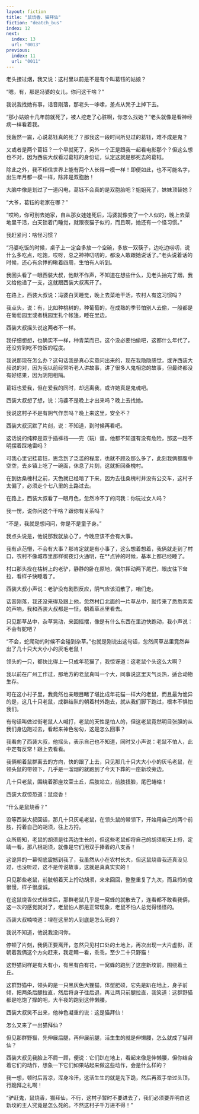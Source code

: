 ```yaml
---
layout: fiction
title: "鼠烧香、猫拜仙"
fiction: "deatch_bus"
index: 12
next:
  index: 13
  url: "0013"
previous:
  index: 11
  url: "0011"
---
```

老头接过烟，我又说：这村里以前是不是有个叫葛钰的姑娘？

“嗯，有，那是冯婆的女儿，你问这干啥？”

我说我找她有事，话音刚落，那老头一哆嗦，差点从凳子上掉下去。

“那小姑娘十几年前就死了，被人挖走了心脏啊，你怎么找她？”老头就像是看神经病一样看着我。

我轰然一震，心说葛钰真的死了？那我这一段时间所见过的葛钰，难不成是鬼？

又或者是两个葛钰？一个早就死了，另外一个正是跟我一起看电影那个？但这么想也不对，因为西装大叔看过葛钰的身份证，认定这就是那死去的葛钰。

除此之外，我不相信世界上能有两个人长得一模一样！即便如此，也不可能名字，出生年月都一模一样，除非是双胞胎！

大脑中像是划过了一道闪电，葛钰不会真的是双胞胎吧？姐姐死了，妹妹顶替她？

“大爷，葛钰的老家在哪？”

“哎哟，你可别去她家，自从那女娃娃死后，冯婆就像变了一个人似的，晚上去菜地里干活，白天锁着门睡觉，就跟夜猫子似的，而且啊，她还有一个怪习惯。”

我赶紧问：啥怪习惯？

“冯婆吃饭的时候，桌子上一定会多放一个空碗，多放一双筷子，边吃边唠叨，说什么多吃点，吃饱，哎呀，总之神神叨叨的，都没人敢跟她说话了。”老头说着话的时候，还心有余悸的瞅着四周，生怕有人听到。

我回头看了一眼西装大叔，他默不作声，不知道在想些什么，见老头抽完了烟，我又给他递了一支，这就跟西装大叔离开了。

在路上，西装大叔说：冯婆白天睡觉，晚上去菜地干活，农村人有这习惯吗？

我点头，说：有，比如种桃树的，种葡萄的，在成熟的季节怕别人去偷，一般都是在葡萄园里或者桃园里扎个帐篷，睡在里边。

西装大叔摇头说这两者不一样。

我仔细想想，也确实不一样，种青菜而已，这个没必要怕偷吧，这都什么年代了，还没穷到吃不饱饭的程度。

我说那现在怎么办？这句话我是真心实意问出来的，现在我隐隐感觉，或许西装大叔说的对，因为我以前经常听老人讲故事，讲了很多人鬼相恋的故事，但最终都没有好结果，因为阴阳相隔。

葛钰也爱我，但在爱我的同时，却远离我，或许她真是鬼魂吧。

西装大叔想了想，说：冯婆不是晚上才出来吗？晚上去找她。

我说这村子不是有阴气作祟吗？晚上来这里，安全不？

西装大叔沉默了片刻，说：不知道，到时候再看吧。

这话说的纯粹是双手插裤裆――完（玩）蛋。他都不知道有没有危险，那这一趟不明摆着踩地雷吗？

可我心里记挂葛钰，思念到了泛滥的程度，也就不顾及那么多了，此刻我俩都腹中空空，去乡镇上吃了一碗面，休息了片刻，这就折回桑槐村。

在到达桑槐村之前，天色就已经暗了下来，因为去往桑槐村并没有公交车，这村子太偏了，必须走个七八里的土路过去。

在路上，西装大叔看了一眼月色，忽然冷不丁的问我：你玩过女人吗？

我一愣，说你问这个干啥？跟你有关系吗？

“不是，我就是想问问，你是不是童子身。”

我点头说是，他说那我就放心了，今晚应该不会有大事。

我有点范懵，不会有大事？那肯定就是有小事了，这么想着想着，我俩就走到了村口，农村不像城市里那样彻夜灯火通明，在**点钟的时候，基本上都已经睡了。

村口那头拴在枯树上的老驴，静静的卧在原地，偶尔挥动两下尾巴，眼皮往下耷拉，看样子快睡着了。

西装大叔小声说：老驴没有剧烈反应，阴气应该消散了，咱们走。

话音刚落，我还没来得及跟上他，忽然村口北面的一片草丛中，就传来了悉悉索索的声响，我和西装大叔都是一怔，朝着草丛里看去。

只见那草丛中，杂草晃动，来回摇摆，像是有什么东西在里边快跑动，我小声说：不会有蛇吧？

“不会，蛇爬动的时候不会碰到杂草。”也就是刚说出这句话，忽然间草丛里竟然奔出了几十只大大小小的灰毛老鼠！

领头的一只，都快比得上一只成年花猫了，我惊讶道：这老鼠个头这么大啊？

我以前在广州工作过，那地方的老鼠真叫一个大，同事说这里天气炎热，适合动物生存。

可在这小村子里，我竟然也亲眼目睹了堪比成年花猫一样大的老鼠，而且最为诡异的是，这几十只老鼠，成群结队的朝着村外跑去，就从我们脚下跑过，根本不惧怕我们。

有句话叫做过街老鼠人人喊打，老鼠的天性是怕人的，但这老鼠竟然明目张胆的从我们身边跑过去，看起来神色匆匆，这是怎么回事？

我看向了西装大叔，他摇头，表示自己也不知道，同时又小声说：老鼠不怕人，此中定有反常！跟上去看看。

我俩朝着鼠群离去的方向，快的跟了上去，只见那几十只大大小小的灰毛老鼠，在领头鼠的带领下，几乎是一溜烟的就跑到了今天下葬的一座新坟旁边。

几十只老鼠，围绕着那座坟茔土丘，后肢站立，前肢捂脸，尾巴蜷缩！

西装大叔惊恐道：鼠烧香！

“什么是鼠烧香？”

没等西装大叔回话，那几十只灰毛老鼠，在领头鼠的带领下，开始用自己的两个前肢，捋着自己的胡须，往上方捋。

众所周知，老鼠的胡须是往两边生长的，但这些老鼠却将自己的胡须朝天上捋，定睛一看，那八根胡须，就像是它们用双手捧着的八支香！

这诡异的一幕彻底震撼到我了，我虽然从小在农村长大，但这鼠烧香我还真没见过，也没听过，这不是传说故事，这就是真真实实的！

只见那些老鼠，前肢朝着天上捋动胡须，来来回回，整整重复了九次，而且捋的度很慢，样子很虔诚。

在这鼠烧香仪式结束后，那群老鼠几乎是一窝蜂的就散去了，连看都不敢看我俩，这一次的感觉就对了，老鼠怕人那是正常现象，老鼠不怕人总觉得怪怪的。

西装大叔喃喃道：埋在这里的人到底是怎么死的？

我说不知道，他说我没问你。

停顿了片刻，我俩正要离开，忽然只见村口处的土地上，再次出现一大片虚影，正朝着我俩这个方向赶来，我定睛一看，乖乖，至少二十只野猫！

这野猫同样是有大有小，有黑有白有花，一窝蜂的跑到了这座新坟前，围绕着土丘。

这群野猫中，领头的是一只黑灰色大狸猫，体型肥硕，它先是趴在地上，身子前倾，把两条后腿拉直，然后将身子往后退，再让两只前腿拉直，我笑道：这群野猫都是吃饱了撑的吧，大半夜的跑到这伸懒腰。

西装大叔笑不出来，他神色凝重的说：这是猫拜仙！

怎么又来了一出猫拜仙？

但见那群野猫，先伸展后腿，再伸展前腿，活生生的就是伸懒腰，怎么就成了猫拜仙？

西装大叔见我脸上不屑一顾，便说：它们趴在地上，看起来像是伸懒腰，但你结合着它们的动作，想象一下它们如果站起来做这些动作，会是什么样的？

我一想，顿时后背凉，浑身冷汗，这活生生的就是先下跪，然后再双手举过头顶，行跪拜之礼啊！

“驴赶鬼，鼠烧香，猫拜仙，不行，这村子暂时不要进去了，我们必须要弄明白这新坟的主人究竟是怎么死的。不然这村子千万进不得！”